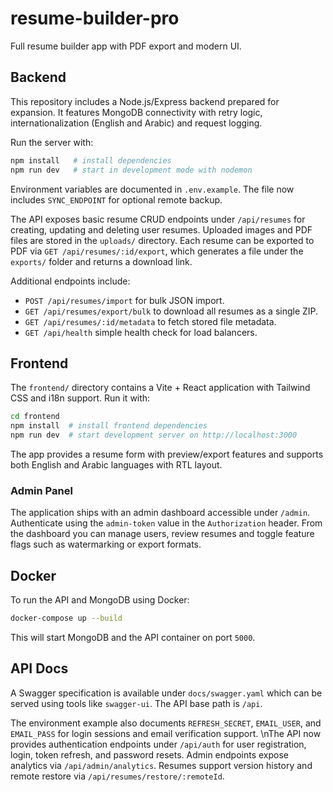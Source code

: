 # resume-builder-pro
Full resume builder app with PDF export and modern UI.

## Backend

This repository includes a Node.js/Express backend prepared for expansion. It
features MongoDB connectivity with retry logic, internationalization (English
and Arabic) and request logging.

Run the server with:

```bash
npm install   # install dependencies
npm run dev   # start in development mode with nodemon
```

Environment variables are documented in `.env.example`.
The file now includes `SYNC_ENDPOINT` for optional remote backup.

The API exposes basic resume CRUD endpoints under `/api/resumes` for creating,
updating and deleting user resumes. Uploaded images and PDF files are stored in
the `uploads/` directory. Each resume can be exported to PDF via
`GET /api/resumes/:id/export`, which generates a file under the `exports/`
folder and returns a download link.

Additional endpoints include:
- `POST /api/resumes/import` for bulk JSON import.
- `GET /api/resumes/export/bulk` to download all resumes as a single ZIP.
- `GET /api/resumes/:id/metadata` to fetch stored file metadata.
- `GET /api/health` simple health check for load balancers.

## Frontend

The `frontend/` directory contains a Vite + React application with Tailwind CSS and i18n support. Run it with:

```bash
cd frontend
npm install  # install frontend dependencies
npm run dev  # start development server on http://localhost:3000
```

The app provides a resume form with preview/export features and supports both English and Arabic languages with RTL layout.

### Admin Panel

The application ships with an admin dashboard accessible under `/admin`. Authenticate using the `admin-token` value in the `Authorization` header. From the dashboard you can manage users, review resumes and toggle feature flags such as watermarking or export formats.

## Docker

To run the API and MongoDB using Docker:

```bash
docker-compose up --build
```

This will start MongoDB and the API container on port `5000`.

## API Docs

A Swagger specification is available under `docs/swagger.yaml` which can be
served using tools like `swagger-ui`. The API base path is `/api`.

The environment example also documents `REFRESH_SECRET`, `EMAIL_USER`, and `EMAIL_PASS` for login sessions and email verification support.
\nThe API now provides authentication endpoints under `/api/auth` for user registration, login, token refresh, and password resets. Admin endpoints expose analytics via `/api/admin/analytics`. Resumes support version history and remote restore via `/api/resumes/restore/:remoteId`.
